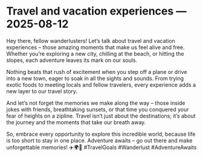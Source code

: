 # Travel and vacation experiences — 2025-08-12

Hey there, fellow wanderlusters! Let’s talk about travel and vacation experiences – those amazing moments that make us feel alive and free. Whether you’re exploring a new city, chilling at the beach, or hitting the slopes, each adventure leaves its mark on our souls.

Nothing beats that rush of excitement when you step off a plane or drive into a new town, eager to soak in all the sights and sounds. From trying exotic foods to meeting locals and fellow travelers, every experience adds a new layer to our travel story.

And let’s not forget the memories we make along the way – those inside jokes with friends, breathtaking sunsets, or that time you conquered your fear of heights on a zipline. Travel isn’t just about the destinations; it’s about the journey and the moments that take our breath away.

So, embrace every opportunity to explore this incredible world, because life is too short to stay in one place. Adventure awaits – go out there and make unforgettable memories! ✈️🌍🌴 #TravelGoals #Wanderlust #AdventureAwaits